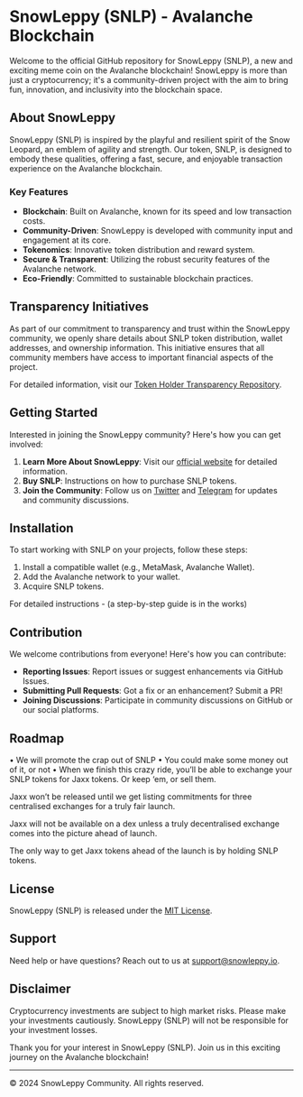 # SnowLeppy (SNLP) - Avalanche Blockchain

Welcome to the official GitHub repository for SnowLeppy (SNLP), a new and exciting meme coin on the Avalanche blockchain! SnowLeppy is more than just a cryptocurrency; it's a community-driven project with the aim to bring fun, innovation, and inclusivity into the blockchain space.

## About SnowLeppy

SnowLeppy (SNLP) is inspired by the playful and resilient spirit of the Snow Leopard, an emblem of agility and strength. Our token, SNLP, is designed to embody these qualities, offering a fast, secure, and enjoyable transaction experience on the Avalanche blockchain.

### Key Features

- **Blockchain**: Built on Avalanche, known for its speed and low transaction costs.
- **Community-Driven**: SnowLeppy is developed with community input and engagement at its core.
- **Tokenomics**: Innovative token distribution and reward system.
- **Secure & Transparent**: Utilizing the robust security features of the Avalanche network.
- **Eco-Friendly**: Committed to sustainable blockchain practices.

## Transparency Initiatives

As part of our commitment to transparency and trust within the SnowLeppy community, we openly share details about SNLP token distribution, wallet addresses, and ownership information. This initiative ensures that all community members have access to important financial aspects of the project.

For detailed information, visit our [Token Holder Transparency Repository](https://github.com/Snowleppy/Wallet-Details/blob/main/README.md).


## Getting Started

Interested in joining the SnowLeppy community? Here's how you can get involved:

1. **Learn More About SnowLeppy**: Visit our [official website](https://www.snowleppy.io/) for detailed information.
2. **Buy SNLP**: Instructions on how to purchase SNLP tokens.
3. **Join the Community**: Follow us on [Twitter](@Snowleppy) and  [Telegram](https://t.me/+n0hLLUC4a6c3ZTll) for updates and community discussions.

## Installation

To start working with SNLP on your projects, follow these steps:

1. Install a compatible wallet (e.g., MetaMask, Avalanche Wallet).
2. Add the Avalanche network to your wallet.
3. Acquire SNLP tokens.

For detailed instructions - (a step-by-step guide is in the works)

## Contribution

We welcome contributions from everyone! Here's how you can contribute:

- **Reporting Issues**: Report issues or suggest enhancements via GitHub Issues.
- **Submitting Pull Requests**: Got a fix or an enhancement? Submit a PR!
- **Joining Discussions**: Participate in community discussions on GitHub or our social platforms.

## Roadmap

• We will promote the crap out of SNLP
• You could make some money out of it, or not
• When we finish this crazy ride, you’ll be able to exchange your SNLP tokens for Jaxx tokens. Or keep ‘em, or sell them.

Jaxx won’t be released until we get listing commitments for three centralised exchanges for a truly fair launch.

Jaxx will not be available on a dex unless a truly decentralised exchange comes into the picture ahead of launch.

The only way to get Jaxx tokens ahead of the launch is by holding SNLP tokens.

## License

SnowLeppy (SNLP) is released under the [MIT License](LICENSE-SNLP.md).

## Support

Need help or have questions? Reach out to us at [support@snowleppy.io](mailto:support@snowleppy.io).

## Disclaimer

Cryptocurrency investments are subject to high market risks. Please make your investments cautiously. SnowLeppy (SNLP) will not be responsible for your investment losses.

Thank you for your interest in SnowLeppy (SNLP). Join us in this exciting journey on the Avalanche blockchain!

---

© 2024 SnowLeppy Community. All rights reserved.
